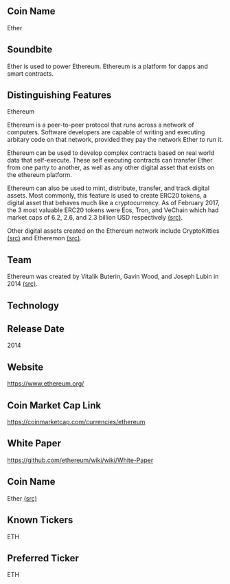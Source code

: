 ## Coin Name

Ether

## Soundbite

Ether is used to power Ethereum. Ethereum is a platform for dapps and smart contracts.

## Distinguishing Features

Ethereum 

Ethereum is a peer-to-peer protocol that runs across a network of computers. Software developers are capable of writing and executing arbitary code on that network, provided they pay the network Ether to run it. 

Ethereum can be used to develop complex contracts based on real world data that self-execute. These self executing contracts can transfer Ether from one party to another, as well as any other digital asset that exists on the ethereum platform.

Ethereum can also be used to mint, distribute, transfer, and track digital assets. Most commonly, this feature is used to create ERC20 tokens, a digital asset that behaves much like a cryptocurrency. As of February 2017, the 3 most valuable ERC20 tokens were Eos, Tron, and VeChain which had market caps of 6.2, 2.6, and 2.3 billion USD respectively [(src)](https://coinmarketcap.com/tokens/).

Other digital assets created on the Ethereum network include CryptoKitties [(src)](https://medium.com/@agalea91/crypto-kitties-by-the-numbers-6d3bbd791aac) and Etheremon [(src)](https://www.etheremon.com/#/).

## Team

Ethereum was created by Vitalik Buterin, Gavin Wood, and Joseph Lubin in 2014 [(src)](https://www.coindesk.com/information/who-created-ethereum/). 

## Technology

## Release Date

2014

## Website

https://www.ethereum.org/

## Coin Market Cap Link

https://coinmarketcap.com/currencies/ethereum

## White Paper

https://github.com/ethereum/wiki/wiki/White-Paper

## Coin Name

Ether [(src)](https://github.com/ethereum/wiki/wiki/Getting-Ether)

## Known Tickers

ETH

## Preferred Ticker

ETH

